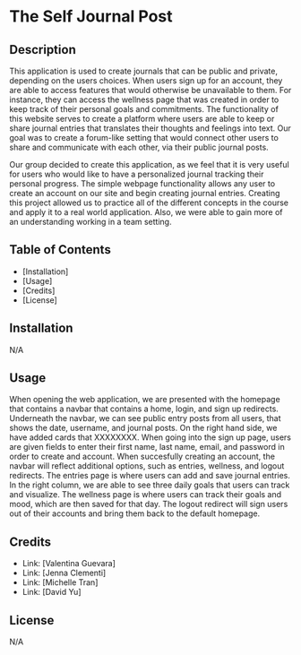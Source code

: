 # The Self Journal Post

## Description

This application is used to create journals that can be public and private, depending on the users choices. When users sign up for an account, they are able to access features that would otherwise be unavailable to them. For instance, they can access the wellness page that was created in order to keep track of their personal goals and commitments. The functionality of this website serves to create a platform where users are able to keep or share journal entries that translates their thoughts and feelings into text. Our goal was to create a forum-like setting that would connect other users to share and communicate with each other, via their public journal posts.

Our group decided to create this application, as we feel that it is very useful for users who would like to have a personalized journal tracking their personal progress. The simple webpage functionality allows any user to create an account on our site and begin creating journal entries. Creating this project allowed us to practice all of the different concepts in the course and apply it to a real world application. Also, we were able to gain more of an understanding working in a team setting.

<!-- Link: DEPLOYED LINK GOES HERE -->

## Table of Contents

- [Installation]
- [Usage]
- [Credits]
- [License]

## Installation

N/A

## Usage

When opening the web application, we are presented with the homepage that contains a navbar that contains a home, login, and sign up redirects. Underneath the navbar, we can see public entry posts from all users, that shows the date, username, and journal posts. On the right hand side, we have added cards that XXXXXXXX. When going into the sign up page, users are given fields to enter their first name, last name, email, and password in order to create and account. When succesfully creating an account, the navbar will reflect additional options, such as entries, wellness, and logout redirects. The entries page is where users can add and save journal entries. In the right column, we are able to see three daily goals that users can track and visualize. The wellness page is where users can track their goals and mood, which are then saved for that day. The logout redirect will sign users out of their accounts and bring them back to the default homepage.

<!-- Add image/video of application functionality -->

## Credits

- Link: [Valentina Guevara]
- Link: [Jenna Clementi]
- Link: [Michelle Tran]
- Link: [David Yu]

## License

N/A
